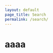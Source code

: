 ```yaml
---
layout: default
page_title: Search
permalink: /search/
---
```

<div id="results">
  <h1>aaaa<!-- `key` listing for `value` --></h1>
  
  <ul class="results">
    <!-- results lists -->
  </ul>
</div>
